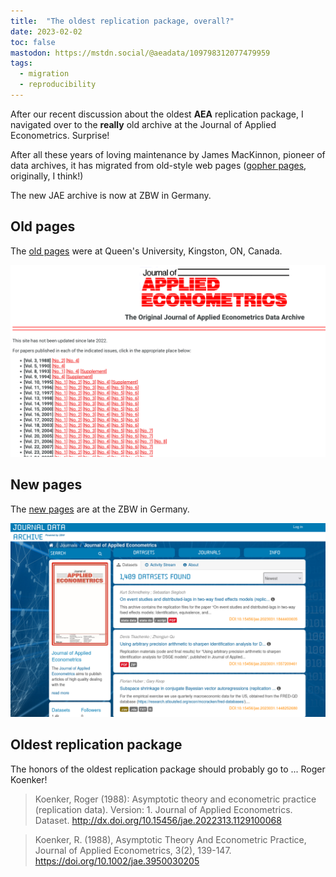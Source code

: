 ```yaml
---
title:  "The oldest replication package, overall?"
date: 2023-02-02
toc: false
mastodon: https://mstdn.social/@aeadata/109798312077479959
tags:
  - migration
  - reproducibility
---
```


After our recent discussion about the oldest **AEA** replication package, I navigated over to the **really** old archive at the Journal of Applied Econometrics. Surprise!

<!-- more -->

After all these years of loving maintenance by James MacKinnon, pioneer of data archives, it has migrated from old-style web pages ([gopher pages](https://en.wikipedia.org/wiki/Gopher_(protocol)), originally, I think!)

The new JAE archive is now at ZBW in Germany.

## Old pages

The [old pages](http://qed.econ.queensu.ca/jae/legacy.html) were at Queen's University, Kingston, ON, Canada.

![old JAE Data Archive pages](/images/jae-old-2022.png)

## New pages

The [new pages](https://journaldata.zbw.eu/journals/jae) are at the ZBW in Germany.

![new JAE Archive pages](/images/jae-new-2023.png)

## Oldest replication package

The honors of the oldest replication package should probably go to ... Roger Koenker!

> Koenker, Roger (1988): Asymptotic theory and econometric practice (replication data). Version: 1. Journal of Applied Econometrics. Dataset. http://dx.doi.org/10.15456/jae.2022313.1129100068

> Koenker, R. (1988), Asymptotic Theory And Econometric Practice, Journal of Applied Econometrics, 3(2), 139-147. https://doi.org/10.1002/jae.3950030205